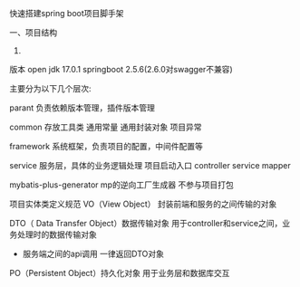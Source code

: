 快速搭建spring boot项目脚手架

一、项目结构

1.
版本 open jdk 17.0.1 springboot 2.5.6(2.6.0对swagger不兼容)

主要分为以下几个层次:

parant 负责依赖版本管理，插件版本管理

common 存放工具类 通用常量 通用封装对象 项目异常

framework 系统框架，负责项目的配置，中间件配置等

service 服务层，具体的业务逻辑处理 项目启动入口 controller service mapper

mybatis-plus-generator mp的逆向工厂生成器 不参与项目打包

项目实体类定义规范
VO（View Object） 封装前端和服务的之间传输的对象 

DTO（ Data Transfer Object）数据传输对象 用于controller和service之间，业务处理时的数据传输对象

* 服务端之间的api调用 一律返回DTO对象

PO（Persistent Object）持久化对象 用于业务层和数据库交互

